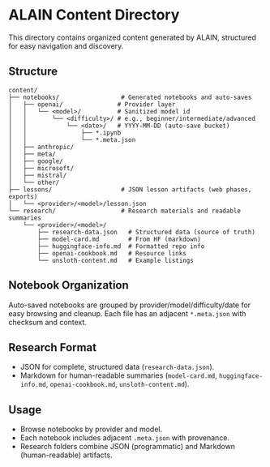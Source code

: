# ALAIN Content Directory

This directory contains organized content generated by ALAIN, structured for easy navigation and discovery.

## Structure

```text
content/
├── notebooks/                 # Generated notebooks and auto-saves
│   ├── openai/               # Provider layer
│   │   └── <model>/          # Sanitized model id
│   │       └── <difficulty>/ # e.g., beginner/intermediate/advanced
│   │           └── <date>/   # YYYY-MM-DD (auto-save bucket)
│   │               ├── *.ipynb
│   │               └── *.meta.json
│   ├── anthropic/
│   ├── meta/
│   ├── google/
│   ├── microsoft/
│   ├── mistral/
│   └── other/
├── lessons/                   # JSON lesson artifacts (web phases, exports)
│   └── <provider>/<model>/lesson.json
└── research/                  # Research materials and readable summaries
    └── <provider>/<model>/
        ├── research-data.json   # Structured data (source of truth)
        ├── model-card.md        # From HF (markdown)
        ├── huggingface-info.md  # Formatted repo info
        ├── openai-cookbook.md   # Resource links
        └── unsloth-content.md   # Example listings
```

## Notebook Organization

Auto-saved notebooks are grouped by provider/model/difficulty/date for easy browsing and cleanup. Each file has an adjacent `*.meta.json` with checksum and context.

## Research Format

- JSON for complete, structured data (`research-data.json`).
- Markdown for human-readable summaries (`model-card.md`, `huggingface-info.md`, `openai-cookbook.md`, `unsloth-content.md`).

## Usage

- Browse notebooks by provider and model.
- Each notebook includes adjacent `.meta.json` with provenance.
- Research folders combine JSON (programmatic) and Markdown (human-readable) artifacts.
